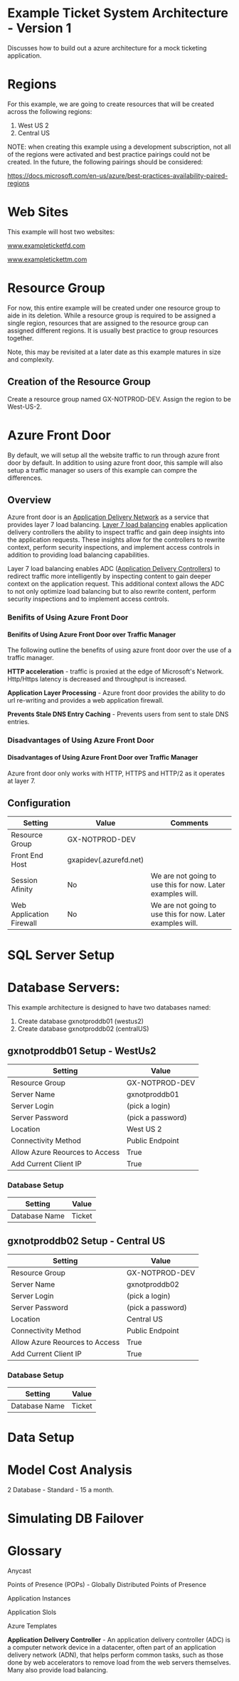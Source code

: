 # Example Ticket System Architecture - Version 1
Discusses how to build out a azure architecture for a mock ticketing application.

# Regions

For this example, we are going to create resources that will be created across the following regions:
1. West US 2
1. Central US

NOTE: when creating this example using a development subscription, not all of the regions were activated and best practice pairings could not be created.  In the future, the following pairings should be considered:

https://docs.microsoft.com/en-us/azure/best-practices-availability-paired-regions

# Web Sites

This example will host two websites:

www.exampleticketfd.com

www.exampletickettm.com

# Resource Group
For now, this entire example will be created under one resource group to aide in its deletion.  While a resource group is required to be assigned a single region, resources that are assigned to the resource group can assigned different regions.  It is usually best practice to group resources together.  

Note, this may be revisited at a later date as this example matures in size and complexity.

## Creation of the Resource Group

Create a resource group named GX-NOTPROD-DEV.  Assign the region to be West-US-2.  

# Azure Front Door 

By default, we will setup all the website traffic to run through azure front door by default.  In addition to using azure front door, this sample will also setup a traffic manager so users of this example can compre the differences.

## Overview

Azure front door is an [Application Delivery Network](https://en.wikipedia.org/wiki/Application_delivery_network) as a service that provides layer 7 load balancing. [Layer 7 load balancing](https://www.nginx.com/resources/glossary/layer-7-load-balancing/) enables application delivery controllers the ability to inspect traffic and gain deep insights into the application requests.  These insights allow for the controllers to rewrite context, perform security inspections, and implement access controls in addition to providing load balancing capabilities.  

Layer 7 load balancing enables ADC ([Application Delivery Controllers](#GlossaryApplicationDeliveryController)) to redirect traffic more intelligently by inspecting content to gain deeper context on the application request. This additional context allows the ADC to not only optimize load balancing but to also rewrite content, perform security inspections and to implement access controls.


### Benifits of Using Azure Front Door 

#### Benifits of Using Azure Front Door over Traffic Manager

The following outline the benefits of using azure front door over the use of a traffic manager. 

**HTTP acceleration** - traffic is proxied at the edge of Microsoft's Network.  Http/Https latency is decreased and throughput is increased. 

**Application Layer Processing** - Azure front door provides the ability to do url re-writing and provides a web application firewall.

**Prevents Stale DNS Entry Caching** - Prevents users from sent to stale DNS entries.

### Disadvantages of Using Azure Front Door

#### Disadvantages of Using Azure Front Door over Traffic Manager

Azure front door only works with HTTP, HTTPS and HTTP/2 as it operates at layer 7.

## Configuration

Setting | Value | Comments
------- | ----- | -------
Resource Group | GX-NOTPROD-DEV
Front End Host | gxapidev(.azurefd.net)
Session Afinity| No | We are not going to use this for now.  Later examples will.
Web Application Firewall | No | We are not going to use this for now.  Later examples will.

# SQL Server Setup

# Database Servers:
This example architecture is designed to have two databases named:
1. Create database gxnotproddb01 (westus2)
1. Create database gxnotproddb02 (centralUS)

## gxnotproddb01 Setup - WestUs2

Setting | Value
------- | -----
Resource Group | GX-NOTPROD-DEV
Server Name | gxnotproddb01
Server Login | (pick a login)
Server Password | (pick a password)
Location | West US 2
Connectivity Method | Public Endpoint
Allow Azure Reources to Access | True
Add Current Client IP | True


### Database Setup

Setting | Value
------- | -----
Database Name | Ticket


## gxnotproddb02 Setup - Central US
Setting | Value
------- | -----
Resource Group | GX-NOTPROD-DEV
Server Name | gxnotproddb02
Server Login | (pick a login)
Server Password | (pick a password)
Location | Central US
Connectivity Method | Public Endpoint
Allow Azure Reources to Access | True
Add Current Client IP | True

### Database Setup

Setting | Value
------- | -----
Database Name | Ticket

# Data Setup

# Model Cost Analysis

2 Database - Standard  - 15 a month.


# Simulating DB Failover

# Glossary

Anycast

Points of Presence (POPs) - Globally Distributed Points of Presence

Application Instances

Application Slols

Azure Templates

<a id="GlossaryApplicationDeliveryController"></a>**Application Delivery Controller** - An application delivery controller (ADC) is a computer network device in a datacenter, often part of an application delivery network (ADN), that helps perform common tasks, such as those done by web accelerators to remove load from the web servers themselves. Many also provide load balancing.


